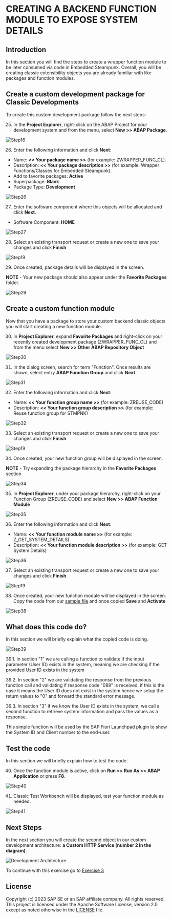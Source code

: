 # CREATING A BACKEND FUNCTION MODULE TO EXPOSE SYSTEM DETAILS

## Introduction
In this section you will find the steps to create a wrapper function module to be later consumed via code in Embedded Steampunk. Overall, you will be creating classic extensibility objects you are already familiar with like packages and function modules.

## Create a custom development package for Classic Developments
To create this custom development package follow the next steps:

25. In the **Project Explorer**, right-click on the ABAP Project for your development system and from the menu, select **New >> ABAP Package**.

  ![Step16](images/step16.png)

26. Enter the following information and click **Next**:
  * Name: **<< Your package name >>** (for example: ZWRAPPER_FUNC_CL).
  * Description: **<< Your package description >>** (for example: Wrapper Functions/Classes for Embedded Steampunk).
  * Add to favorite packages: **Active**
  * Superpackage: **Blank**
  * Package Type: **Development**

  ![Step26](images/step26.png)

27. Enter the software component where this objects will be allocated and click **Next**.
  * Software Component: **HOME**

  ![Step27](images/step27.png)

28. Select an existing transport request or create a new one to save your changes and click **Finish**

  ![Step19](images/step19.png)

29. Once created, package details will be displayed in the screen.

  **NOTE** - Your new package should also appear under the **Favorite Packages** folder.

  ![Step29](images/step29.png)

## Create a custom function module
Now that you have a package to store your custom backend classic objects you will start creating a new function module.

30. In **Project Explorer**, expand **Favorite Packages** and right-click on your recently created development package (ZWRAPPER_FUNC_CL) and from the menu select **New >> Other ABAP Repository Object**

  ![Step30](images/step30.png)

31. In the dialog screen, search for term "Function". Once results are shown, select entry **ABAP Function Group** and click **Next**.

  ![Step31](images/step31.png)

32. Enter the following information and click **Next**:
  * Name: **<< Your function group name >>** (for example: ZREUSE_CODE)
  * Description: **<< Your function group description >>** (for example: Reuse function group for STMPNK)

  ![Step32](images/step32.png)

33. Select an existing transport request or create a new one to save your changes and click **Finish**

  ![Step19](images/step19.png)

34. Once created, your new function group will be displayed in the screen.

  **NOTE** - Try expanding the package hierarchy in the **Favorite Packages** section

  ![Step34](images/step34.png)

35. In **Project Explorer**, under your package hierarchy, right-click on your Function Group (ZREUSE_CODE) and select **New >> ABAP Function Module**

  ![Step35](images/step35.png)

36. Enter the following information and click **Next**:
  * Name: **<< Your function module name >>** (for example: Z_GET_SYSTEM_DETAILS)
  * Description: **<< Your function module description >>** (for example: GET System Details)

  ![Step36](images/step36.png)

37. Select an existing transport request or create a new one to save your changes and click **Finish**

  ![Step19](images/step19.png)

38. Once created, your new function module will be displayed in the screen. Copy the code from our [sample file](sources/Z_GET_SYSTEM_DETAILS.abap) and once copied **Save** and **Activate**

  ![Step38](images/step38.png)

## What does this code do?
In this section we will briefly explain what the copied code is doing.

  ![Step39](images/step39.png)

39.1. In section "1" we are calling a function to validate if the input parameter (User ID) exists in the system, meaning we are checking if the provided User ID exists in the system

39.2. In section "2" we are validating the response from the previous function call and validating if response code "088" is received, if this is the case it means the User ID does not exist in the system hence we setup the return values to "0" and forward the standard error message.

39.3. In section "3" if we know the User ID exists in the system, we call a second function to retrieve system information and pass the values as a response.

This simple function will be used by the SAP Fiori Launchpad plugin to show the System ID and Client number to the end-user.

## Test the code
In this section we will briefly explain how to test the code.

40. Once the function module is active, click on **Run >> Run As >> ABAP Application** or press **F8**.

  ![Step40](images/step40.png)

41. Classic Test Workbench will be displayed, test your function module as needed.

  ![Step41](images/step41.png)

## Next Steps
In the next section you will create the second object in our custom development architecture: **a Custom HTTP Service (number 2 in the diagram)**.

  ![Development Architecture](images/dev_arch.png)

To continue with this exercise go to [Exercise 3](../ex_3)

## License
Copyright (c) 2023 SAP SE or an SAP affiliate company. All rights reserved. This project is licensed under the Apache Software License, version 2.0 except as noted otherwise in the [LICENSE](LICENSE) file.
